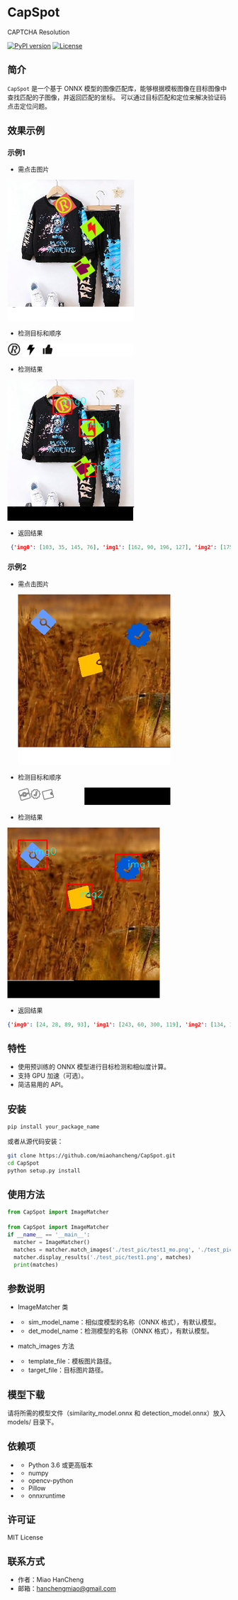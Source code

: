# CapSpot
CAPTCHA Resolution


[![PyPI version](https://badge.fury.io/py/CapSpot.svg?icon=si%3Apython&icon_color=%23ffffff)](https://badge.fury.io/py/CapSpot)
[![License](https://img.shields.io/github/license/miaohancheng/CapSpot)](https://github.com/miaohancheng/CapSpot/blob/main/LICENSE)

## 简介

`CapSpot` 是一个基于 ONNX 模型的图像匹配库，能够根据模板图像在目标图像中查找匹配的子图像，并返回匹配的坐标。
可以通过目标匹配和定位来解决验证码点击定位问题。

## 效果示例
### 示例1
- 需点击图片

![test.png](test_pic/test.png)
- 检测目标和顺序

![test_mo.png](test_pic/test_mo.png)
- 检测结果

![result.png](test_pic/result.png)
- 返回结果
```json
 {'img0': [103, 35, 145, 76], 'img1': [162, 90, 196, 127], 'img2': [175, 189, 199, 218]}
```
### 示例2
- 需点击图片

  ![test1.png](test_pic/test1.png)
- 检测目标和顺序

  ![test1_mo.png](test_pic/test1_mo.png)
- 检测结果

 ![result1.png](test_pic/result1.png)

- 返回结果
```json
{'img0': [24, 28, 89, 93], 'img1': [243, 60, 300, 119], 'img2': [134, 128, 191, 184]}
```

## 特性

- 使用预训练的 ONNX 模型进行目标检测和相似度计算。
- 支持 GPU 加速（可选）。
- 简洁易用的 API。

## 安装

```bash
pip install your_package_name
```
或者从源代码安装：

```bash
git clone https://github.com/miaohancheng/CapSpot.git
cd CapSpot
python setup.py install
```

## 使用方法
```python
from CapSpot import ImageMatcher

from CapSpot import ImageMatcher
if __name__ == '__main__':
  matcher = ImageMatcher()
  matches = matcher.match_images('./test_pic/test1_mo.png', './test_pic/test1.png')
  matcher.display_results('./test_pic/test1.png', matches)
  print(matches)
```

## 参数说明

- ImageMatcher 类
- - sim_model_name：相似度模型的名称（ONNX 格式），有默认模型。
- - det_model_name：检测模型的名称（ONNX 格式），有默认模型。

- match_images 方法
- - template_file：模板图片路径。
- - target_file：目标图片路径。


## 模型下载

请将所需的模型文件（similarity_model.onnx 和 detection_model.onnx）放入 models/ 目录下。

## 依赖项

- - Python 3.6 或更高版本
- - numpy
- - opencv-python
- - Pillow
- - onnxruntime

## 许可证

MIT License

## 联系方式

 - 作者：Miao HanCheng
 - 邮箱：hanchengmiao@gmail.com

